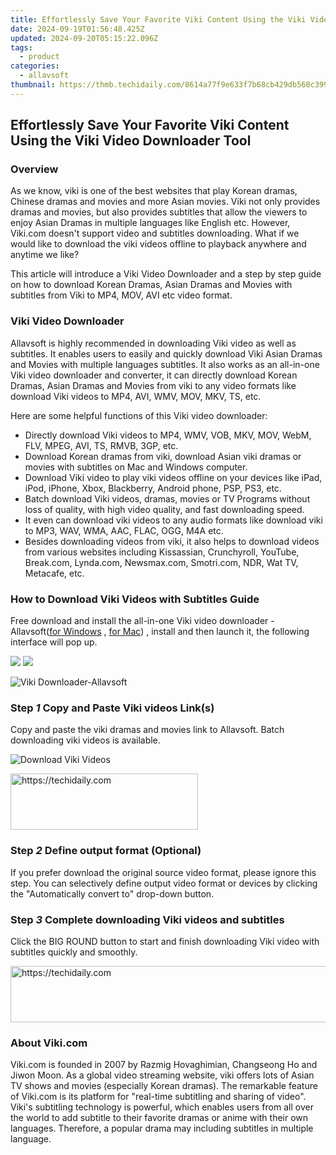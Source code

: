 ```yaml
---
title: Effortlessly Save Your Favorite Viki Content Using the Viki Video Downloader Tool
date: 2024-09-19T01:56:48.425Z
updated: 2024-09-20T05:15:22.096Z
tags:
  - product
categories:
  - allavsoft
thumbnail: https://thmb.techidaily.com/8614a77f9e633f7b68cb429db560c3992306d2b5be6c80ea6d2432a854e4bb42.jpg
---
```


## Effortlessly Save Your Favorite Viki Content Using the Viki Video Downloader Tool

### Overview

As we know, viki is one of the best websites that play Korean dramas, Chinese dramas and movies and more Asian movies. Viki not only provides dramas and movies, but also provides subtitles that allow the viewers to enjoy Asian Dramas in multiple languages like English etc. However, Viki.com doesn't support video and subtitles downloading. What if we would like to download the viki videos offline to playback anywhere and anytime we like? 

This article will introduce a Viki Video Downloader and a step by step guide on how to download Korean Dramas, Asian Dramas and Movies with subtitles from Viki to MP4, MOV, AVI etc video format.

### Viki Video Downloader

Allavsoft is highly recommended in downloading Viki video as well as subtitles. It enables users to easily and quickly download Viki Asian Dramas and Movies with multiple languages subtitles. It also works as an all-in-one Viki video downloader and converter, it can directly download Korean Dramas, Asian Dramas and Movies from viki to any video formats like download Viki videos to MP4, AVI, WMV, MOV, MKV, TS, etc.

Here are some helpful functions of this Viki video downloader:

* Directly download Viki videos to MP4, WMV, VOB, MKV, MOV, WebM, FLV, MPEG, AVI, TS, RMVB, 3GP, etc.
* Download Korean dramas from viki, download Asian viki dramas or movies with subtitles on Mac and Windows computer.
* Download Viki video to play viki videos offline on your devices like iPad, iPod, iPhone, Xbox, Blackberry, Android phone, PSP, PS3, etc.
* Batch download Viki videos, dramas, movies or TV Programs without loss of quality, with high video quality, and fast downloading speed.
* It even can download viki videos to any audio formats like download viki to MP3, WAV, WMA, AAC, FLAC, OGG, M4A etc.
* Besides downloading videos from viki, it also helps to download videos from various websites including Kissassian, Crunchyroll, YouTube, Break.com, Lynda.com, Newsmax.com, Smotri.com, NDR, Wat TV, Metacafe, etc.

### How to Download Viki Videos with Subtitles Guide

Free download and install the all-in-one Viki video downloader - Allavsoft([for Windows](https://tools.techidaily.com/allavsoft/products/) , [for Mac](https://tools.techidaily.com/allavsoft/products/)) , install and then launch it, the following interface will pop up.

[![](https://www.allavsoft.com/how-to/../images/how-to/free-download-win.jpg)](https://tools.techidaily.com/allavsoft/products/) [![](https://www.allavsoft.com/how-to/../images/how-to/free-download-mac.jpg)](https://tools.techidaily.com/allavsoft/products/)

![Viki Downloader-Allavsoft](https://www.allavsoft.com/how-to/../images/allavsoft/screen-shot-600.jpg)

### Step _1_ Copy and Paste Viki videos Link(s)

Copy and paste the viki dramas and movies link to Allavsoft. Batch downloading viki videos is available.

![Download Viki Videos](https://www.allavsoft.com/how-to/../images/how-to/viki-video-downloader/viki-video-download.jpg)

<!-- affiliate ads begin -->
<a href="https://aligracehair.sjv.io/c/5597632/1948891/19272" target="_top" id="1948891">
  <img src="//a.impactradius-go.com/display-ad/19272-1948891" border="0" alt="https://techidaily.com" width="300" height="90"/>
</a>
<img height="0" width="0" src="https://aligracehair.sjv.io/i/5597632/1948891/19272" style="position:absolute;visibility:hidden;" border="0" />
<!-- affiliate ads end -->

### Step _2_ Define output format (Optional)

If you prefer download the original source video format, please ignore this step. You can selectively define output video format or devices by clicking the "Automatically convert to" drop-down button.

### Step _3_ Complete downloading Viki videos and subtitles

Click the BIG ROUND button to start and finish downloading Viki video with subtitles quickly and smoothly.

<!-- affiliate ads begin -->
<a href="https://appsumo.8odi.net/c/5597632/2118323/7443" target="_top" id="2118323">
  <img src="//a.impactradius-go.com/display-ad/7443-2118323" border="0" alt="https://techidaily.com" width="728" height="90"/>
</a>
<img height="0" width="0" src="https://appsumo.8odi.net/i/5597632/2118323/7443" style="position:absolute;visibility:hidden;" border="0" />
<!-- affiliate ads end -->

### About Viki.com

Viki.com is founded in 2007 by Razmig Hovaghimian, Changseong Ho and Jiwon Moon. As a global video streaming website, viki offers lots of Asian TV shows and movies (especially Korean dramas). The remarkable feature of Viki.com is its platform for "real-time subtitling and sharing of video". Viki's subtitling technology is powerful, which enables users from all over the world to add subtitle to their favorite dramas or anime with their own languages. Therefore, a popular drama may including subtitles in multiple language.

<ins class="adsbygoogle"
     style="display:block"
     data-ad-format="autorelaxed"
     data-ad-client="ca-pub-7571918770474297"
     data-ad-slot="1223367746"></ins>

<ins class="adsbygoogle"
     style="display:block"
     data-ad-client="ca-pub-7571918770474297"
     data-ad-slot="8358498916"
     data-ad-format="auto"
     data-full-width-responsive="true"></ins>
